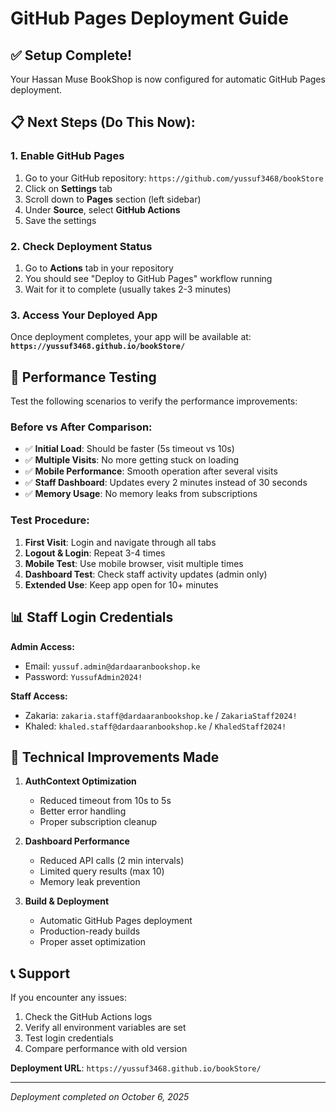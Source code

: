 # GitHub Pages Deployment Guide

## ✅ Setup Complete!

Your Hassan Muse BookShop is now configured for automatic GitHub Pages deployment.

## 📋 Next Steps (Do This Now):

### 1. Enable GitHub Pages

1. Go to your GitHub repository: `https://github.com/yussuf3468/bookStore`
2. Click on **Settings** tab
3. Scroll down to **Pages** section (left sidebar)
4. Under **Source**, select **GitHub Actions**
5. Save the settings

### 2. Check Deployment Status

1. Go to **Actions** tab in your repository
2. You should see "Deploy to GitHub Pages" workflow running
3. Wait for it to complete (usually takes 2-3 minutes)

### 3. Access Your Deployed App

Once deployment completes, your app will be available at:
**`https://yussuf3468.github.io/bookStore/`**

## 🚀 Performance Testing

Test the following scenarios to verify the performance improvements:

### Before vs After Comparison:

- ✅ **Initial Load**: Should be faster (5s timeout vs 10s)
- ✅ **Multiple Visits**: No more getting stuck on loading
- ✅ **Mobile Performance**: Smooth operation after several visits
- ✅ **Staff Dashboard**: Updates every 2 minutes instead of 30 seconds
- ✅ **Memory Usage**: No memory leaks from subscriptions

### Test Procedure:

1. **First Visit**: Login and navigate through all tabs
2. **Logout & Login**: Repeat 3-4 times
3. **Mobile Test**: Use mobile browser, visit multiple times
4. **Dashboard Test**: Check staff activity updates (admin only)
5. **Extended Use**: Keep app open for 10+ minutes

## 📊 Staff Login Credentials

**Admin Access:**

- Email: `yussuf.admin@dardaaranbookshop.ke`
- Password: `YussufAdmin2024!`

**Staff Access:**

- Zakaria: `zakaria.staff@dardaaranbookshop.ke` / `ZakariaStaff2024!`
- Khaled: `khaled.staff@dardaaranbookshop.ke` / `KhaledStaff2024!`

## 🔧 Technical Improvements Made

1. **AuthContext Optimization**

   - Reduced timeout from 10s to 5s
   - Better error handling
   - Proper subscription cleanup

2. **Dashboard Performance**

   - Reduced API calls (2 min intervals)
   - Limited query results (max 10)
   - Memory leak prevention

3. **Build & Deployment**
   - Automatic GitHub Pages deployment
   - Production-ready builds
   - Proper asset optimization

## 📞 Support

If you encounter any issues:

1. Check the GitHub Actions logs
2. Verify all environment variables are set
3. Test login credentials
4. Compare performance with old version

**Deployment URL**: `https://yussuf3468.github.io/bookStore/`

---

_Deployment completed on October 6, 2025_
